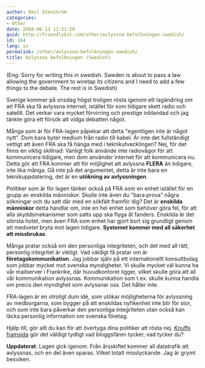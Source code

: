 ```yaml
---
author: Emil Stenström
categories:
- Other
date: 2008-06-13 11:51:29
guid: http://friendlybit.com/other/avlyssna-befolkningen-swedish/
id: 164
lang: sv
permalink: /other/avlyssna-befolkningen-swedish/
title: Avlyssna befolkningen (Swedish)
---
```


(Eng: Sorry for writing this in swedish. Sweden is about to pass a law allowing the government to wiretap its citizens and I need to add a few things to the debate. The rest is in Swedish)

Sverige kommer på onsdag högst troligen rösta igenom ett lagändring om att FRA ska få avlyssna internet, istället för som tidigare skett radio och satellit. Det verkar vara mycket förvirring och prestige inblandad och jag tänkte göra ett försök att vidga debatten något.

Många som är för FRA-lagen påpekar att detta "egentligen inte är något nytt". Dom bara byter medium från radio till kabel. Är inte det fullständigt vettigt att även FRA ska få hänga med i teknikutvecklingen? Nej, för det finns en viktig skillnad: Vanligt folk använde inte radiovågor för att kommunicera tidigare, men dom använder internet för att kommunicera nu. Detta gör att FRA kommer att för möjlighet att avlyssna **FLERA** än tidigare, inte lika många. Gå inte på det argumentet, detta är inte bara en teknikuppdatering, det är en **utökning av avlyssningen**.

Politiker som är för lagen tänker också på FRA som en enhet istället för en grupp av enskilda människor. Skulle inte även du "bara prova" några sökningar och du satt där med en sökfält framför dig? Det är **enskilda människor** detta handlar om, inte en hel enhet som behöver göra fel, för att alla skyddsmekanismer som satts upp ska flyga åt fanders. Enskilda är det största hotet, men även FRA som enhet har gjort bort sig grundligt genom att medvetet bryta mot lagen tidigare. **Systemet kommer med all säkerhet att missbrukas**.

Många pratar också om den personliga integriteten, och det med all rätt, personlig integritet är viktigt. Vad väldigt få pratar om är **företagskommunikation**. Jag jobbar själv på ett internationellt konsultbolag som jobbar mycket mot svenska myndigheter. Vi skulle mycket väl kunna ha vår mailserver i Frankrike, där huvudkontoret ligger, vilket skulle göra att all vår kommunikation avlyssnas. Kommunikation som t.ex. skulle kunna handla om precis den myndighet som avlyssnar oss. Det håller inte.

FRA-lagen är en otroligt dum idé, som utökar möjligheterna för avlyssning av medborgarna, som bygger på att enskildas nyfikenhet inte blir för stor, och som inte bara påverkar den personliga integriteten utan också kan läcka personlig information om svenska företag.

Hjälp till, gör allt du kan för att övertyga dina politiker att rösta nej. [Knuffs framsida](http://knuff.se/) gör det väldigt tydligt vad bloggsfären tycker, vad tycker du?

**Uppdaterat**: Lagen gick igenom. Från årsskiftet kommer all datatrafik att avlyssnas, och en del även sparas. Vilket totalt misslyckande. Jag är grymt besviken.

